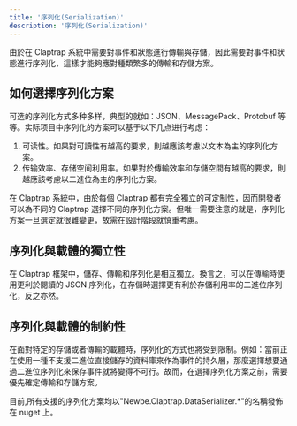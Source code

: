 ```yaml
---
title: '序列化(Serialization)'
description: '序列化(Serialization)'
---
```



由於在 Claptrap 系統中需要對事件和狀態進行傳輸與存儲，因此需要對事件和狀態進行序列化，這樣才能夠應對種類繁多的傳輸和存儲方案。

## 如何選擇序列化方案

可选的序列化方式多种多样，典型的就如：JSON、MessagePack、Protobuf 等等。实际项目中序列化的方案可以基于以下几点进行考虑：

1. 可读性。如果對可讀性有越高的要求，則越應該考慮以文本為主的序列化方案。
2. 传输效率、存储空间利用率。如果對於傳輸效率和存儲空間有越高的要求，則越應該考慮以二進位為主的序列化方案。

在 Claptrap 系統中，由於每個 Claptrap 都有完全獨立的可定制性，因而開發者可以為不同的 Claptrap 選擇不同的序列化方案。但唯一需要注意的就是，序列化方案一旦選定就很難變更，故需在設計階段就慎重考慮。

## 序列化與載體的獨立性

在 Claptrap 框架中，儲存、傳輸和序列化是相互獨立。換言之，可以在傳輸時使用更利於閱讀的 JSON 序列化，在存儲時選擇更有利於存儲利用率的二進位序列化，反之亦然。

## 序列化與載體的制約性

在面對特定的存儲或者傳輸的載體時，序列化的方式也將受到限制。例如：當前正在使用一種不支援二進位直接儲存的資料庫來作為事件的持久層，那麼選擇想要通過二進位序列化來保存事件就將變得不可行。故而，在選擇序列化方案之前，需要優先確定傳輸和存儲方案。

目前,所有支援的序列化方案均以"Newbe.Claptrap.DataSerializer.\*"的名稱發佈在 nuget 上。
